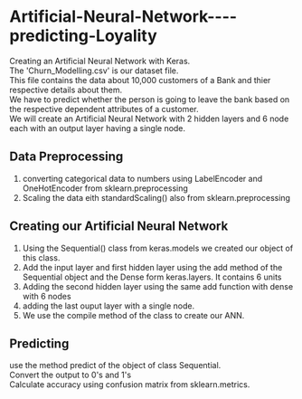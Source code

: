 # Artificial-Neural-Network----predicting-Loyality
Creating an Artificial Neural Network with Keras.    
The 'Churn_Modelling.csv' is our dataset file.  
This file contains the data about 10,000 customers of a Bank and thier respective details about them.  
We have to predict whether the person is going to leave the bank based on the respective dependent attributes of a customer.  
We will create an Artificial Neural Network with 2 hidden layers and 6 node each with an output layer having a single node.  

## Data Preprocessing
1. converting categorical data to numbers using LabelEncoder and OneHotEncoder from sklearn.preprocessing  
2. Scaling the data eith standardScaling() also from sklearn.preprocessing

## Creating our Artificial Neural Network
1. Using the Sequential() class from keras.models we created our object of this class.  
2. Add the input layer and first hidden layer using the add method of the Sequential object and the Dense form keras.layers. It contains 6 units  
3. Adding the second hidden layer using the same add function with dense with 6 nodes  
4. adding the last ouput layer with a single node.  
5. We use the compile method of the class to create our ANN.

## Predicting 
use the method predict of the object of class Sequential.  
Convert the output to 0's and 1's  
Calculate accuracy using confusion matrix from sklearn.metrics. 
